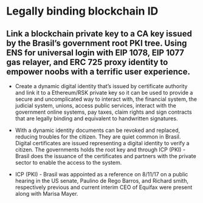 # Legally binding blockchain ID

## Link a blockchain private key to a CA key issued by the Brasil’s government root PKI tree. Using ENS for universal login with EIP 1078, EIP 1077 gas relayer, and ERC 725 proxy identity to  empower noobs with a terrific user experience. 

* Create a dynamic digital identity that’s issued by certificate authority and link it to a Ethereum/RSK private key so it can be used to provide a secure and uncomplicated way to interact with, the financial system, the judicial system, unions, access public services, interact with the government online systems, pay taxes, claim rights and sign contracts that are legally binding and equivalent to handwritten signatures.

* With a dynamic identity documents can be revoked and replaced, reducing troubles for the citizen. They are quiet common in Brasil. Digital certificates are issued representing a digital identity to verify a citizen. The governments holds the root key and through ICP (PKI) - Brasil  does the issuance of the certificates and partners with the private sector to enable the access to the system.

* ICP (PKI) - Brasil was appointed as a reference on 8/11/17 on a public hearing in the US senate, Paulino de Rego Barros, and Richard smith, respectively previous and current interim CEO of Equifax were present along with Marisa Mayer.

